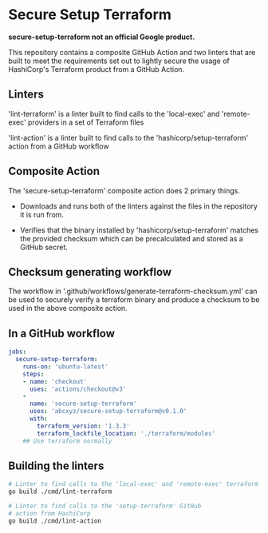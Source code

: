 # Secure Setup Terraform

**secure-setup-terraform not an official Google product.**

This repository contains a composite GitHub Action and two linters that are built to meet the requirements set out to lightly secure the usage of HashiCorp's Terraform product from a GitHub Action.

## Linters

'lint-terraform' is a linter built to find calls to the 'local-exec' and 'remote-exec' providers in a set of Terraform files

'lint-action' is a linter built to find calls to the 'hashicorp/setup-terraform' action from a GitHub workflow

## Composite Action

The 'secure-setup-terraform' composite action does 2 primary things. 

- Downloads and runs both of the linters against the files in the repository it is run from.

- Verifies that the binary installed by 'hashicorp/setup-terraform' matches the provided checksum which can be precalculated and stored as a GitHub secret. 

## Checksum generating workflow

The workflow in '.github/workflows/generate-terraform-checksum.yml' can be used to securely verify a terraform binary and produce a checksum to be used in the above composite action.


## In a GitHub workflow

```yaml
jobs:
  secure-setup-terraform:
    runs-on: 'ubuntu-latest'
    steps:
    - name: 'checkout'
      uses: 'actions/checkout@v3'
    -
      name: 'secure-setup-terraform'
      uses: 'abcxyz/secure-setup-terraform@v0.1.0'
      with:
        terraform_version: '1.3.3'
        terraform_lockfile_location: './terraform/modules'
    ## Use terraform normally
```

## Building the linters

```sh
# Linter to find calls to the 'local-exec' and 'remote-exec' terraform providers
go build ./cmd/lint-terraform

# Linter to find calls to the 'setup-terraform' GitHub
# action from HashiCorp
go build ./cmd/lint-action
```
